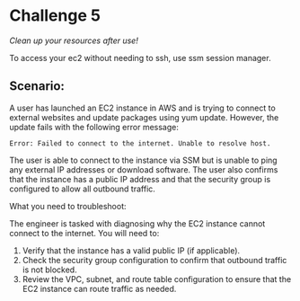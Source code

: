 # Challenge 5

*Clean up your resources after use!*

To access your ec2 without needing to ssh, use ssm session manager.

## Scenario:

A user has launched an EC2 instance in AWS and is trying to connect to external websites and update packages using yum update. However, the update fails with the following error message:

```Error: Failed to connect to the internet. Unable to resolve host.```

The user is able to connect to the instance via SSM but is unable to ping any external IP addresses or download software. The user also confirms that the instance has a public IP address and that the security group is configured to allow all outbound traffic.

What you need to troubleshoot:

The engineer is tasked with diagnosing why the EC2 instance cannot connect to the internet. You will need to:

1) Verify that the instance has a valid public IP (if applicable).
2) Check the security group configuration to confirm that outbound traffic is not blocked.
3) Review the VPC, subnet, and route table configuration to ensure that the EC2 instance can route traffic as needed.